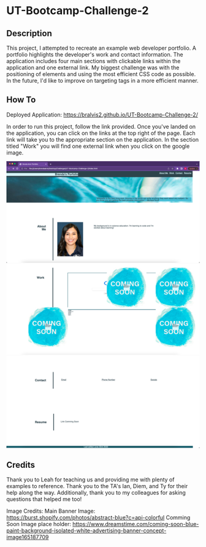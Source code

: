 # UT-Bootcamp-Challenge-2
## Description
This project, I attempted to recreate an example web developer portfolio. A portfolio highlights the developer's work and contact information. The application includes four main sections with clickable links within the application and one external link. My biggest challenge was with the positioning of elements and using the most efficient CSS code as possible. In the future, I'd like to improve on targeting tags in a more efficient manner.

## How To
Deployed Application: https://bralvis2.github.io/UT-Bootcamp-Challenge-2/

In order to run this project, follow the link provided.
Once you've landed on the application, you can click on the links at the top right of the page. Each link will take you to the appropriate section on the application. 
In the section titled "Work" you will find one external link when you click on the google image. 

![The top of the deploed application](./img/img-1.jpeg)
![The middle portion of the deployed application](./img/img-2.jpeg)
![The bottom portion of the deployed application](./img/img-3.jpeg)

## Credits
Thank you to Leah for teaching us and providing me with plenty of examples to reference. Thank you to the TA's Ian, Diem, and Ty for their help along the way. Additionally, thank you to my colleagues for asking questions that helped me too!

Image Credits:
Main Banner Image: https://burst.shopify.com/photos/abstract-blue?c=api-colorful
Comming Soon Image place holder: https://www.dreamstime.com/coming-soon-blue-paint-background-isolated-white-advertising-banner-concept-image165187709
